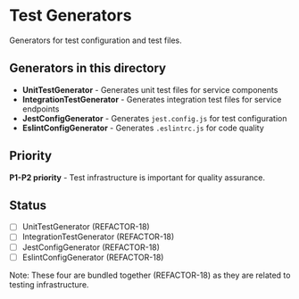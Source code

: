 # Test Generators

Generators for test configuration and test files.

## Generators in this directory

- **UnitTestGenerator** - Generates unit test files for service components
- **IntegrationTestGenerator** - Generates integration test files for service endpoints
- **JestConfigGenerator** - Generates `jest.config.js` for test configuration
- **EslintConfigGenerator** - Generates `.eslintrc.js` for code quality

## Priority

**P1-P2 priority** - Test infrastructure is important for quality assurance.

## Status

- [ ] UnitTestGenerator (REFACTOR-18)
- [ ] IntegrationTestGenerator (REFACTOR-18)
- [ ] JestConfigGenerator (REFACTOR-18)
- [ ] EslintConfigGenerator (REFACTOR-18)

Note: These four are bundled together (REFACTOR-18) as they are related to testing infrastructure.
